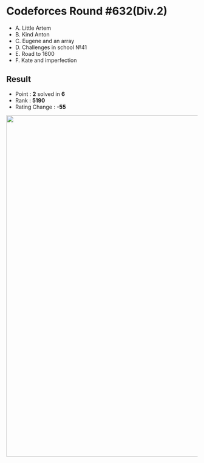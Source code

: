 # Codeforces Round #632(Div.2)

  * A. Little Artem
  * B. Kind Anton
  * C. Eugene and an array
  * D. Challenges in school №41
  * E. Road to 1600
  * F. Kate and imperfection
  
## Result
  * Point : **2** solved in **6**
  * Rank : **5190**
  * Rating Change : **-55**

<img src="https://github.com/Weaasel/PS_algorithm/blob/master/Codeforces/Round%20%23632(Div.2)/_Codeforces_Round632_Div2.png?raw=true" width="900">
